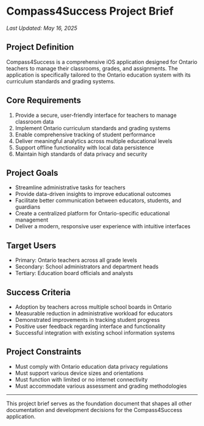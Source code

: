 # Compass4Success Project Brief

*Last Updated: May 16, 2025*

## Project Definition

Compass4Success is a comprehensive iOS application designed for Ontario teachers to manage their classrooms, grades, and assignments. The application is specifically tailored to the Ontario education system with its curriculum standards and grading systems.

## Core Requirements

1. Provide a secure, user-friendly interface for teachers to manage classroom data
2. Implement Ontario curriculum standards and grading systems
3. Enable comprehensive tracking of student performance
4. Deliver meaningful analytics across multiple educational levels
5. Support offline functionality with local data persistence
6. Maintain high standards of data privacy and security

## Project Goals

- Streamline administrative tasks for teachers
- Provide data-driven insights to improve educational outcomes
- Facilitate better communication between educators, students, and guardians
- Create a centralized platform for Ontario-specific educational management
- Deliver a modern, responsive user experience with intuitive interfaces

## Target Users

- Primary: Ontario teachers across all grade levels
- Secondary: School administrators and department heads
- Tertiary: Education board officials and analysts

## Success Criteria

- Adoption by teachers across multiple school boards in Ontario
- Measurable reduction in administrative workload for educators
- Demonstrated improvements in tracking student progress
- Positive user feedback regarding interface and functionality
- Successful integration with existing school information systems

## Project Constraints

- Must comply with Ontario education data privacy regulations
- Must support various device sizes and orientations
- Must function with limited or no internet connectivity
- Must accommodate various assessment and grading methodologies

---

This project brief serves as the foundation document that shapes all other documentation and development decisions for the Compass4Success application.
